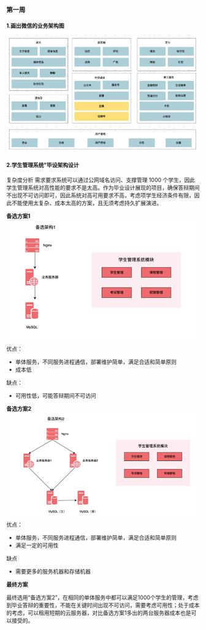 ### 第一周
#### 1.画出微信的业务架构图
![image](https://raw.githubusercontent.com/lecc2cc/architecture_action/main/images/week1-1-20220331-081032.png)


#### 2.学生管理系统”毕设架构设计
复杂度分析
需求要求系统可以通过公网域名访问、支撑管理 1000 个学生，因此学生管理系统对高性能的要求不是太高。作为毕业设计展现的项目，确保答辩期间不出现不可访问即可，因此系统对高可用要求不高，考虑项学生经济条件有限，因此不能使用太复杂、成本太高的方案，且无须考虑持久扩展演进。

**备选方案1**
![image](https://raw.githubusercontent.com/lecc2cc/architecture_action/main/images/week1-2-20220331-081704.png)

优点：
+ 单体服务，不同服务进程通信，部署维护简单，满足合适和简单原则
+ 成本低

缺点：
+ 可用性低，可能答辩期间不可访问


**备选方案2**
![image](https://raw.githubusercontent.com/lecc2cc/architecture_action/main/images/week1-3-20220331-081735.png)
优点：
+ 单体服务，不同服务进程通信，部署维护简单，满足合适和简单原则
+ 满足一定的可用性

缺点
+ 需要更多的服务机器和存储机器

**最终方案**

最终选用“备选方案2”，在相同的单体服务中都可以满足1000个学生的管理，考虑到毕业答辩的重要性，不能在关键时间出现不可访问，需要考虑可用性；处于成本的考虑，可以租用短期的云服务器，对比备选方案1多出的两台服务器成本也是可以接受的。



